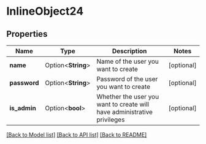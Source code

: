 # InlineObject24

## Properties

Name | Type | Description | Notes
------------ | ------------- | ------------- | -------------
**name** | Option<**String**> | Name of the user you want to create | [optional]
**password** | Option<**String**> | Password of the user you want to create | [optional]
**is_admin** | Option<**bool**> | Whether the user you want to create will have administrative privileges | [optional]

[[Back to Model list]](../README.md#documentation-for-models) [[Back to API list]](../README.md#documentation-for-api-endpoints) [[Back to README]](../README.md)


